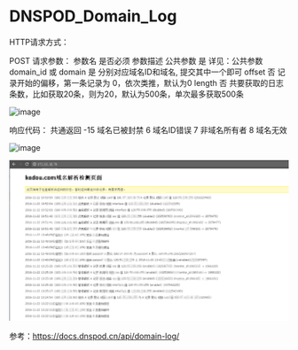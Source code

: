 # DNSPOD_Domain_Log

HTTP请求方式：

POST
请求参数：
参数名	是否必须	参数描述
公共参数	是	详见：公共参数
domain_id 或 domain	是	分别对应域名ID和域名, 提交其中一个即可
offset	否	记录开始的偏移，第一条记录为 0，依次类推，默认为0
length	否	共要获取的日志条数，比如获取20条，则为20，默认为500条，单次最多获取500条

![image](https://github.com/hanyan007/DNSPOD_Domain_Log/assets/14324188/2b70a3c6-5e70-4fb6-866e-e7620d308199)



响应代码：
共通返回
-15 域名已被封禁
6 域名ID错误
7 非域名所有者
8 域名无效

![image](https://github.com/hanyan007/DNSPOD_Domain_Log/assets/14324188/78da8984-26f5-4699-bfff-25efdb5e002e)


![images](https://github.com/hanyan007/DNSPOD_Domain_Log/blob/master/dns.png)

参考：https://docs.dnspod.cn/api/domain-log/

